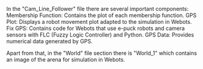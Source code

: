 In the "Cam_Line_Follower" file there are several important components:
Membership Function: Contains the plot of each membership function.
GPS Plot: Displays a robot movement plot adapted to the simulation in Webots.
Fix GPS: Contains code for Webots that use e-puck robots and camera sensors with FLC (Fuzzy Logic Controller) and Python.
GPS Data: Provides numerical data generated by GPS.

Apart from that, in the "World" file section there is "World_1" which contains an image of the arena for simulation in Webots.
